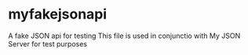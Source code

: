 # myfakejsonapi
A fake JSON api for testing
This file is used in conjunctio with My JSON Server for test purposes
